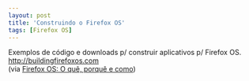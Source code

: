 ```yaml
---
layout: post
title: 'Construindo o Firefox OS'
tags: [Firefox OS]
---
```


Exemplos de código e downloads p/ construir aplicativos p/ Firefox OS.<br>
<http://buildingfirefoxos.com><br>
(via [Firefox OS: O quê, porquê e como](http://www.youtube.com/watch?v=HlKw496PdkE))
